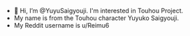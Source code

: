 - 👋 Hi, I’m @YuyuSaigyouji. I'm interested in Touhou Project.
- My name is from the Touhou character Yuyuko Saigyouji.
- My Reddit username is u/Reimu6

<!---
YuyuSaigyouji/YuyuSaigyouji is a ✨ special ✨ repository because its `README.md` (this file) appears on your GitHub profile.
You can click the Preview link to take a look at your changes.
--->
